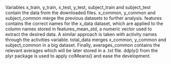 Variables
x_train, y_train, x_test, y_test, subject_train and subject_test contain the data from the downloaded files.
x_common, y_common and subject_common merge the previous datasets to further analysis.
features contains the correct names for the x_data dataset, which are applied to the column names stored in features_mean_std, a numeric vector used to extract the desired data.
A similar approach is taken with activity names through the activities variable.
total_data merges x_common, y_common and subject_common in a big dataset.
Finally, averages_common contains the relevant averages which will be later stored in a .txt file. ddply() from the plyr package is used to apply colMeans() and ease the development.
